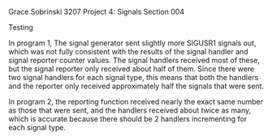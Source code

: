 Grace Sobrinski
3207 Project 4: Signals
Section 004

Testing

In program 1, The signal generator sent slightly more SIGUSR1 signals out,
which was not fully consistent with the results of the signal handler and
signal reporter counter values.  The signal handlers received most of these,
but the signal reporter only received about half of them.  Since there were two
signal handlers for each signal type, this means that both the handlers and the
reporter only received approximately half the signals that were sent. 

In program 2, the reporting function received nearly the exact same number as
those that were sent, and the handlers received about twice as many, which is
accurate because there should be 2 handlers incrementing for each signal type. 